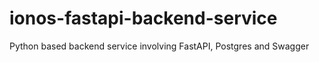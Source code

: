 # ionos-fastapi-backend-service
Python based backend service involving FastAPI, Postgres and Swagger
